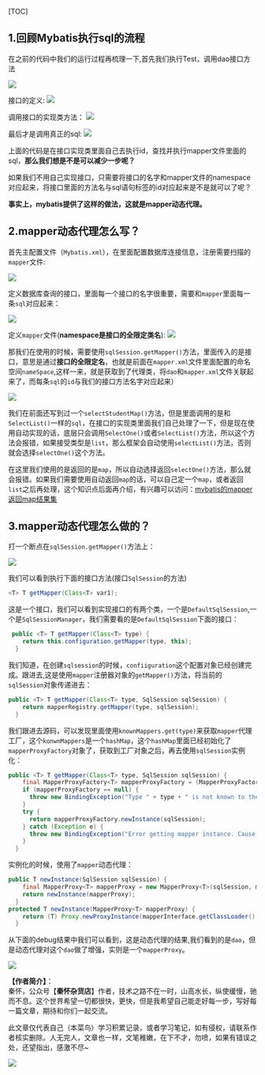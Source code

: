 [TOC]
## 1.回顾Mybatis执行sql的流程
在之前的代码中我们的运行过程再梳理一下,首先我们执行Test，调用dao接口方法

![](http://markdownpicture.oss-cn-qingdao.aliyuncs.com/18-6-27/31254729.jpg)

接口的定义:
![](http://markdownpicture.oss-cn-qingdao.aliyuncs.com/18-6-27/18077943.jpg)

调用接口的实现类方法：
![](http://markdownpicture.oss-cn-qingdao.aliyuncs.com/18-6-27/24791381.jpg)

最后才是调用真正的sql:
![](http://markdownpicture.oss-cn-qingdao.aliyuncs.com/18-6-27/14184681.jpg)


上面的代码是在接口实现类里面自己去执行id，查找并执行mapper文件里面的sql，**那么我们想是不是可以减少一步呢？**

如果我们不用自己实现接口，只需要将接口的名字和mapper文件的namespace对应起来，将接口里面的方法名与sql语句标签的id对应起来是不是就可以了呢？

**事实上，mybatis提供了这样的做法，这就是mapper动态代理。**

## 2.mapper动态代理怎么写？
首先主配置文件（`Mybatis.xml`），在里面配置数据库连接信息，注册需要扫描的`mapper`文件:

![](http://markdownpicture.oss-cn-qingdao.aliyuncs.com/18-6-29/77037679.jpg)

定义数据库查询的接口，里面每一个接口的名字很重要，需要和`mapper`里面每一条`sql`对应起来：

![](http://markdownpicture.oss-cn-qingdao.aliyuncs.com/18-6-29/91175625.jpg)

定义`mapper`文件(**namespace是接口的全限定类名**):
![](http://markdownpicture.oss-cn-qingdao.aliyuncs.com/18-6-29/80749780.jpg)

那我们在使用的时候，需要使用`sqlSession.getMapper()`方法，里面传入的是接口，意思是通过**接口的全限定名**，也就是前面在`mapper.xml`文件里面配置的命名空间`nameSpace`,这样一来，就是获取到了代理类，将`dao`和`mapper.xml`文件关联起来了，而每条`sql`的`id`与我们的接口方法名字对应起来）

![](http://markdownpicture.oss-cn-qingdao.aliyuncs.com/18-6-29/17855493.jpg)

我们在前面还写到过一个`selectStudentMap()`方法，但是里面调用的是和`SelectList()`一样的`sql`，在接口的实现类里面我们自己处理了一下，但是现在使用自动实现的话，底层只会调用`SelectOne()`或者`SelectList()`方法，所以这个方法会报错，如果接受类型是`list`，那么框架会自动使用`selectList()`方法，否则就会选择`selectOne()`这个方法。

在这里我们使用的是返回的是`map`，所以自动选择返回`selectOne()`方法，那么就会报错。如果我们需要使用自动返回`map`的话，可以自己定一个`map`，或者返回`list`之后再处理，这个知识点后面再介绍，有兴趣可以访问：[mybatis的mapper返回map结果集](https://blog.csdn.net/lei32323/article/details/72831093)

## 3.mapper动态代理怎么做的？
打一个断点在`sqlSession.getMapper()`方法上：

![](http://markdownpicture.oss-cn-qingdao.aliyuncs.com/18-6-30/99377126.jpg)


我们可以看到执行下面的接口方法(接口`SqlSession`的方法)
``` java
<T> T getMapper(Class<T> var1);
```
这是一个接口，我们可以看到实现接口的有两个类，一个是`DefaultSqlSession`,一个是`SqlSessionManager`，我们需要看的是`DefaultSqlSession`下面的接口：

``` java
 public <T> T getMapper(Class<T> type) {
    return this.configuration.getMapper(type, this);
  }
```

我们知道，在创建`sqlsession`的时候，`confiiguration`这个配置对象已经创建完成。跟进去,这是使用`mapper`注册器对象的`getMapper()`方法，将当前的`sqlSession`对象传递进去：

```java
public <T> T getMapper(Class<T> type, SqlSession sqlSession) {
    return mapperRegistry.getMapper(type, sqlSession);
  }
```
我们跟进去源码，可以发现里面使用`knownMappers.get(type)`来获取`mapper`代理工厂，这个`konwnMappers`是一个`hashMap`，这个`hashMap`里面已经初始化了`mapperProxyFactory`对象了，获取到工厂对象之后，再去使用`sqlSession`实例化：

``` java
public <T> T getMapper(Class<T> type, SqlSession sqlSession) {
    final MapperProxyFactory<T> mapperProxyFactory = (MapperProxyFactory<T>) knownMappers.get(type);
    if (mapperProxyFactory == null) {
      throw new BindingException("Type " + type + " is not known to the MapperRegistry.");
    }
    try {
      return mapperProxyFactory.newInstance(sqlSession);
    } catch (Exception e) {
      throw new BindingException("Error getting mapper instance. Cause: " + e, e);
    }
  }
```
实例化的时候，使用了`mapper`动态代理：
``` java
public T newInstance(SqlSession sqlSession) {
    final MapperProxy<T> mapperProxy = new MapperProxy<T>(sqlSession, mapperInterface, methodCache);
    return newInstance(mapperProxy);
  }
protected T newInstance(MapperProxy<T> mapperProxy) {
    return (T) Proxy.newProxyInstance(mapperInterface.getClassLoader(), new Class[] { mapperInterface }, mapperProxy);
  }
```
从下面的debug结果中我们可以看到，这是动态代理的结果,我们看到的是`dao`，但是动态代理对这个`dao`做了增强，实则是一个`mapperProxy`。

![](http://markdownpicture.oss-cn-qingdao.aliyuncs.com/18-7-4/74424148.jpg)

**【作者简介】**：  
秦怀，公众号【**秦怀杂货店**】作者，技术之路不在一时，山高水长，纵使缓慢，驰而不息。这个世界希望一切都很快，更快，但是我希望自己能走好每一步，写好每一篇文章，期待和你们一起交流。

此文章仅代表自己（本菜鸟）学习积累记录，或者学习笔记，如有侵权，请联系作者核实删除。人无完人，文章也一样，文笔稚嫩，在下不才，勿喷，如果有错误之处，还望指出，感激不尽~ 


![](https://markdownpicture.oss-cn-qingdao.aliyuncs.com/blog/20201012000828.png)